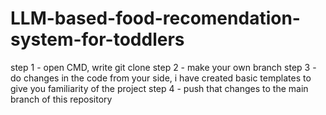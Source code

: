 # LLM-based-food-recomendation-system-for-toddlers

step 1 -  open CMD, write git clone <git repo url>
step 2 - make your own branch
step 3 - do changes in the code from your side, i have created basic templates to give you familiarity of the project
step 4 - push that changes to the main branch of this repository
